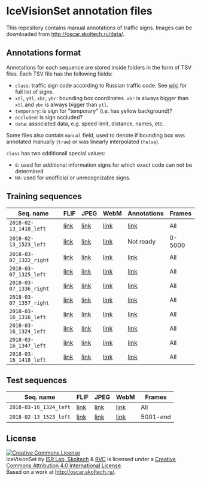 # IceVisionSet annotation files

This repository contains manual annotations of traffic signs. Images can be
downloaded from http://oscar.skoltech.ru/data/.

## Annotations format

Annotations for each sequence are stored inside folders in the form of TSV files.
Each TSV file has the following fields:
- `class`: traffic sign code according to Russian traffic code. See [wiki] for
full list of signs.
- `xtl`, `ytl`, `xbr`, `ybr`: bounding box coordinates. `xbr` is always bigger than `xtl` and `ybr` is always bigger than `ytl`.
- `temporary`: is sign for "temporary" (i.e. has yellow background)?
- `occluded`: is sign occluded?
- `data`: associated data, e.g. speed limit, distance, names, etc.

Some files also contain `manual` field, used to denote if bounding box was
annotated manually (`true`) or was linearly interpolated (`false`).

`class` has two additionall special values:
- `8`: used for additional information signs for which exact code can not be
determined
- `NA`: used for unofficial or unrecognizable signs.

[wiki]: https://ru.wikipedia.org/wiki/Дорожные_знаки_России

## Training sequences

| Seq. name | FLIF | JPEG | WebM | Annotations | Frames |
| --------- | ---- | ---- | ---- | ----------- | ------ |
| `2018-02-13_1418_left` | [link](http://oscar.skoltech.ru/data/2018-02-13_1418/left.tar) | [link](http://oscar.skoltech.ru/data/2018-02-13_1418/left_jpgs.tar) | [link](http://oscar.skoltech.ru/data/2018-02-13_1418/left.webm) | [link](https://github.com/icevision/annotations/tree/master/training/2018-02-13_1418_left) | All |
| `2018-02-13_1523_left` | [link](http://oscar.skoltech.ru/data/2018-02-13_1523/left.tar) | [link](http://oscar.skoltech.ru/data/2018-02-13_1523/left_jpgs.tar) | [link](http://oscar.skoltech.ru/data/2018-02-13_1523/left.webm) | Not ready | 0-5000 |
| `2018-03-07_1322_right` | [link](http://oscar.skoltech.ru/data/2018-03-07_1322/right.tar) | [link](http://oscar.skoltech.ru/data/2018-03-07_1322/right_jpgs.tar) | [link](http://oscar.skoltech.ru/data/2018-03-07_1322/right.webm) | [link](https://github.com/icevision/annotations/tree/master/training/2018-03-07_1322_right) | All |
| `2018-03-07_1325_left` | [link](http://oscar.skoltech.ru/data/2018-03-07_1325/left.tar) | [link](http://oscar.skoltech.ru/data/2018-03-07_1325/left_jpgs.tar) | [link](http://oscar.skoltech.ru/data/2018-03-07_1325/left.webm) | [link](https://github.com/icevision/annotations/tree/master/training/2018-03-07_1325_left) | All |
| `2018-03-07_1336_right` | [link](http://oscar.skoltech.ru/data/2018-03-07_1336/right.tar) | [link](http://oscar.skoltech.ru/data/2018-03-07_1336/right_jpgs.tar) | [link](http://oscar.skoltech.ru/data/2018-03-07_1336/right.webm) | [link](https://github.com/icevision/annotations/tree/master/training/2018-03-07_1336_right) | All |
| `2018-03-07_1357_right` | [link](http://oscar.skoltech.ru/data/2018-03-07_1357/right.tar) | [link](http://oscar.skoltech.ru/data/2018-03-07_1357/right_jpgs.tar) | [link](http://oscar.skoltech.ru/data/2018-03-07_1357/right.webm) | [link](https://github.com/icevision/annotations/tree/master/training/2018-03-07_1357_right) | All |
| `2018-03-16_1316_left` | [link](http://oscar.skoltech.ru/data/2018-03-16_1316/left.tar) | [link](http://oscar.skoltech.ru/data/2018-03-16_1316/left_jpgs.tar) | [link](http://oscar.skoltech.ru/data/2018-03-16_1316/left.webm) | [link](https://github.com/icevision/annotations/tree/master/training/2018-03-16_1316_left) | All |
| `2018-03-16_1324_left` | [link](http://oscar.skoltech.ru/data/2018-03-16_1324/left.tar) | [link](http://oscar.skoltech.ru/data/2018-03-16_1324/left_jpgs.tar) | [link](http://oscar.skoltech.ru/data/2018-03-16_1324/left.webm) | [link](https://github.com/icevision/annotations/tree/master/training/2018-03-16_1324_left) | All |
| `2018-03-16_1347_left` | [link](http://oscar.skoltech.ru/data/2018-03-16_1347/left.tar) | [link](http://oscar.skoltech.ru/data/2018-03-16_1347/left_jpgs.tar) | [link](http://oscar.skoltech.ru/data/2018-03-16_1347/left.webm) | [link](https://github.com/icevision/annotations/tree/master/training/2018-03-16_1347_left) | All |
| `2018-03-16_1418_left` | [link](http://oscar.skoltech.ru/data/2018-03-16_1418/left.tar) | [link](http://oscar.skoltech.ru/data/2018-03-16_1418/left_jpgs.tar) | [link](http://oscar.skoltech.ru/data/2018-03-16_1418/left.webm) | [link](https://github.com/icevision/annotations/tree/master/training/2018-03-16_1418_left) | All |
## Test sequences

| Seq. name | FLIF | JPEG | WebM | Frames |
| --------- | ---- | ---- | ---- | ------ |
| `2018-03-16_1324_left` | [link](http://oscar.skoltech.ru/data/2018-03-16_1324/left.tar) | [link](http://oscar.skoltech.ru/data/2018-03-16_1324/left_jpgs.tar) | [link](http://oscar.skoltech.ru/data/2018-03-16_1324/left.webm) | All |
| `2018-02-13_1523_left` | [link](http://oscar.skoltech.ru/data/2018-02-13_1523/left.tar) | [link](http://oscar.skoltech.ru/data/2018-02-13_1523/left_jpgs.tar) | [link](http://oscar.skoltech.ru/data/2018-02-13_1523/left.webm) | 5001-end |

## License
<a rel="license" href="http://creativecommons.org/licenses/by/4.0/"><img alt="Creative Commons License" style="border-width:0" src="https://i.creativecommons.org/l/by/4.0/88x31.png" /></a><br /><span xmlns:dct="http://purl.org/dc/terms/" href="http://purl.org/dc/dcmitype/Dataset" property="dct:title" rel="dct:type">IceVisionSet</span> by <span xmlns:cc="http://creativecommons.org/ns#" property="cc:attributionName"><a href="https://www.skoltech.ru/">ISR Lab, Skoltech</a> & <a href="https://www.rvc.ru/">RVC</a></span> is licensed under a <a rel="license" href="http://creativecommons.org/licenses/by/4.0/">Creative Commons Attribution 4.0 International License</a>.<br />Based on a work at <a xmlns:dct="http://purl.org/dc/terms/" href="http://oscar.skoltech.ru" rel="dct:source">http://oscar.skoltech.ru/</a>.
